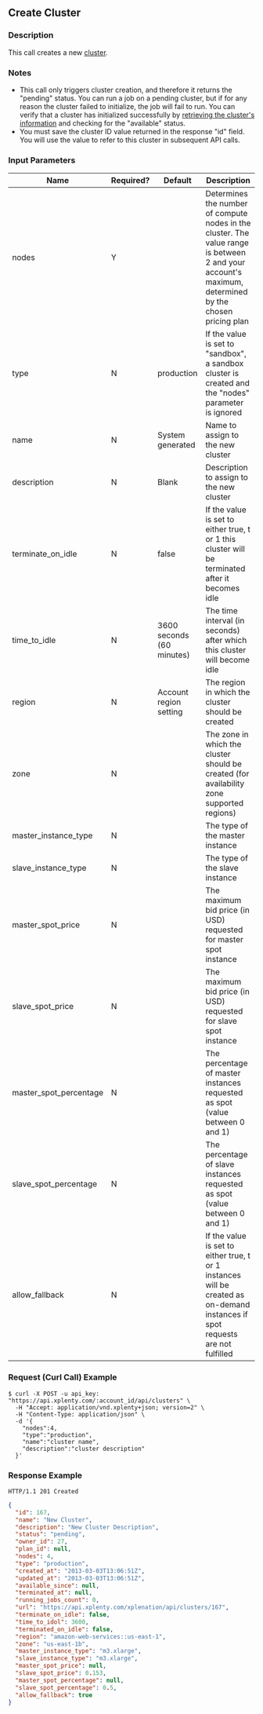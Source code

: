 ## Create Cluster

### Description
This call creates a new [cluster](https://github.com/xplenty/xplenty-api-doc-v2/blob/master/resources/cluster.md).

### Notes
* This call only triggers cluster creation, and therefore it returns the "pending" status. You can run a job on a pending cluster, but if for any reason the cluster failed to initialize, the job will fail to run.
You can verify that a cluster has initialized successfully by [retrieving the cluster's information](https://github.com/xplenty/xplenty-api-doc-v2/blob/master/sections/get-cluster-information.md) and checking for the "available" status.
* You must save the cluster ID value returned in the response "id" field. You will use the value to refer to this cluster in subsequent API calls.

### Input Parameters
|Name|Required?|    Default|Description|
|----|---------|    -------|-----------|
|nodes|Y| |Determines the number of compute nodes in the cluster. The value range is between 2 and your account's maximum, determined by the chosen pricing plan|
type|N|production|If the value is set to "sandbox", a sandbox cluster is created and the "nodes" parameter is ignored
name|N|System generated|Name to assign to the new cluster
description|N|Blank|Description to assign to the new cluster
terminate_on_idle|N|false|If the value is set to either true, t or 1 this cluster will be terminated after it becomes idle
time_to_idle|N|3600 seconds (60 minutes)|The time interval (in seconds) after which this cluster will become idle
region|N|Account region setting|The region in which the cluster should be created|
zone|N||The zone in which the cluster should be created (for availability zone supported regions)|
master_instance_type|N||The type of the master instance|
slave_instance_type|N||The type of the slave instance|
master_spot_price|N||The maximum bid price (in USD) requested for master spot instance|
slave_spot_price|N||The maximum bid price (in USD) requested for slave spot instance|
master_spot_percentage|N||The percentage of master instances requested as spot (value between 0 and 1)|
slave_spot_percentage|N||The percentage of slave instances requested as spot (value between 0 and 1)|
allow_fallback|N||If the value is set to either true, t or 1 instances will be created as on-demand instances if spot requests are not fulfilled|

### Request (Curl Call) Example
```shell
$ curl -X POST -u api_key: "https://api.xplenty.com/:account_id/api/clusters" \
  -H "Accept: application/vnd.xplenty+json; version=2" \
  -H "Content-Type: application/json" \
  -d '{
    "nodes":4,
    "type":"production",
    "name":"cluster name", 
    "description":"cluster description"
  }'
```

### Response Example
```HTTP
HTTP/1.1 201 Created
```

```json
{
  "id": 167,
  "name": "New Cluster",
  "description": "New Cluster Description",
  "status": "pending",
  "owner_id": 27,
  "plan_id": null,
  "nodes": 4,
  "type": "production",
  "created_at": "2013-03-03T13:06:51Z",
  "updated_at": "2013-03-03T13:06:51Z",
  "available_since": null,
  "terminated_at": null,
  "running_jobs_count": 0,
  "url": "https://api.xplenty.com/xplenation/api/clusters/167",
  "terminate_on_idle": false,
  "time_to_idol": 3600,
  "terminated_on_idle": false,
  "region": "amazon-web-services::us-east-1",
  "zone": "us-east-1b",
  "master_instance_type": "m3.xlarge",
  "slave_instance_type": "m3.xlarge",
  "master_spot_price": null,
  "slave_spot_price": 0.153,
  "master_spot_percentage": null,
  "slave_spot_percentage": 0.5,
  "allow_fallback": true
}
```
